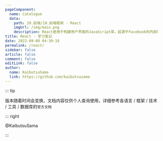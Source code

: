 ```yaml
---
pageComponent:
  name: Catalogue
  data:
    path: 20.前端/10.前端框架 - React
    imgUrl: /img/main.png
    description: React是用于构建用户界面的JavaScript库，起源于Facebook的内部项目，该公司对市场上所有 JavaScript MVC框架都不满意，决定自行开发一套，用于架设Instagram的网站。于2013年5月开源。
title: React - 学习笔记
date: 2022-09-08 04:39:19
permalink: /react/
sidebar: false
article: false
comment: false
editLink: false
author:
  name: KaibutsuSama
  link: https://github.com/kaibutsusama
---
```


::: tip

版本随着时间会变换，文档内容仅供个人查询使用，详细参考各语言 / 框架 / 技术 / 工具 / 数据库的`官方文档`

::: right

@KaibutsuSama

:::
